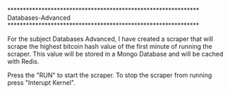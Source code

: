 ************************************************************** Databases-Advanced **************************************************************

For the subject Databases Advanced, I have created a scraper that will scrape the highest bitcoin hash value of the first minute of running the scraper.
This value will be stored in a Mongo Database and will be cached with Redis. 

Press the "RUN" to start the scraper. To stop the scraper from running press "Interupt Kernel". 
